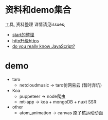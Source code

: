 # 资料和demo集合

工具, 资料整理 详情请见issues;    
+ [start的整理](https://github.com/KaierChou/Note_and_Demo/issues/2)  
+ [http升级https](https://github.com/KaierChou/Note_and_Demo/issues/3)
+ [do you really know JavaScript?](https://github.com/KaierChou/Note_and_Demo/issues/1)

# demo  

+ taro
  - netcloudmusic -> taro仿网易云 (暂时弃坑)
+ Koa  
  - puppeteer -> node爬虫
  - mt-app -> koa + mongoDB + nuxt SSR
+ other
  - atom_animation  ->  canvas 原子核运动动画

